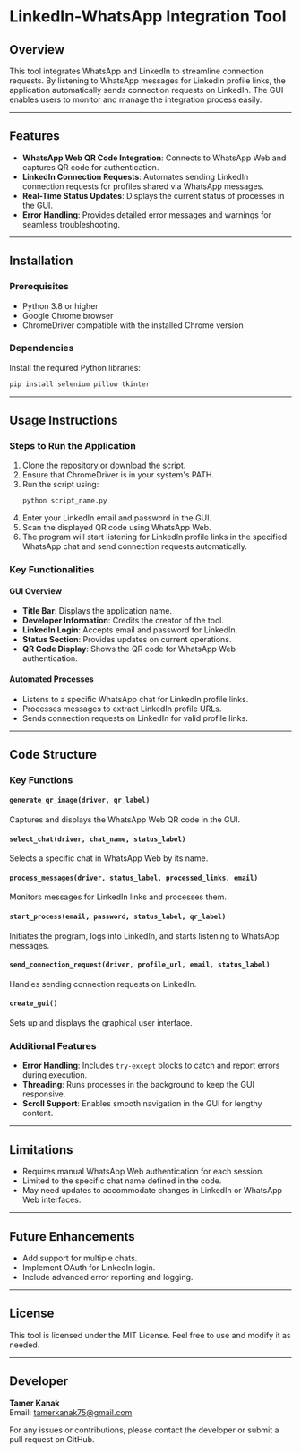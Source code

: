 # LinkedIn-WhatsApp Integration Tool

## Overview
This tool integrates WhatsApp and LinkedIn to streamline connection requests. By listening to WhatsApp messages for LinkedIn profile links, the application automatically sends connection requests on LinkedIn. The GUI enables users to monitor and manage the integration process easily.

---

## Features

- **WhatsApp Web QR Code Integration**: Connects to WhatsApp Web and captures QR code for authentication.
- **LinkedIn Connection Requests**: Automates sending LinkedIn connection requests for profiles shared via WhatsApp messages.
- **Real-Time Status Updates**: Displays the current status of processes in the GUI.
- **Error Handling**: Provides detailed error messages and warnings for seamless troubleshooting.

---

## Installation

### Prerequisites

- Python 3.8 or higher
- Google Chrome browser
- ChromeDriver compatible with the installed Chrome version

### Dependencies
Install the required Python libraries:

```bash
pip install selenium pillow tkinter
```

---

## Usage Instructions

### Steps to Run the Application
1. Clone the repository or download the script.
2. Ensure that ChromeDriver is in your system's PATH.
3. Run the script using:
   ```bash
   python script_name.py
   ```
4. Enter your LinkedIn email and password in the GUI.
5. Scan the displayed QR code using WhatsApp Web.
6. The program will start listening for LinkedIn profile links in the specified WhatsApp chat and send connection requests automatically.

### Key Functionalities

#### GUI Overview
- **Title Bar**: Displays the application name.
- **Developer Information**: Credits the creator of the tool.
- **LinkedIn Login**: Accepts email and password for LinkedIn.
- **Status Section**: Provides updates on current operations.
- **QR Code Display**: Shows the QR code for WhatsApp Web authentication.

#### Automated Processes
- Listens to a specific WhatsApp chat for LinkedIn profile links.
- Processes messages to extract LinkedIn profile URLs.
- Sends connection requests on LinkedIn for valid profile links.

---

## Code Structure

### Key Functions

#### `generate_qr_image(driver, qr_label)`
Captures and displays the WhatsApp Web QR code in the GUI.

#### `select_chat(driver, chat_name, status_label)`
Selects a specific chat in WhatsApp Web by its name.

#### `process_messages(driver, status_label, processed_links, email)`
Monitors messages for LinkedIn links and processes them.

#### `start_process(email, password, status_label, qr_label)`
Initiates the program, logs into LinkedIn, and starts listening to WhatsApp messages.

#### `send_connection_request(driver, profile_url, email, status_label)`
Handles sending connection requests on LinkedIn.

#### `create_gui()`
Sets up and displays the graphical user interface.

### Additional Features
- **Error Handling**: Includes `try-except` blocks to catch and report errors during execution.
- **Threading**: Runs processes in the background to keep the GUI responsive.
- **Scroll Support**: Enables smooth navigation in the GUI for lengthy content.

---

## Limitations

- Requires manual WhatsApp Web authentication for each session.
- Limited to the specific chat name defined in the code.
- May need updates to accommodate changes in LinkedIn or WhatsApp Web interfaces.

---

## Future Enhancements

- Add support for multiple chats.
- Implement OAuth for LinkedIn login.
- Include advanced error reporting and logging.

---

## License
This tool is licensed under the MIT License. Feel free to use and modify it as needed.

---

## Developer
**Tamer Kanak**  
Email: tamerkanak75@gmail.com

For any issues or contributions, please contact the developer or submit a pull request on GitHub.

